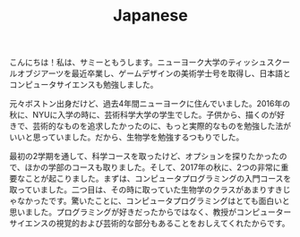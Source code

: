 ﻿---
layout: category
title: Japanese
category: japanese
---


こんにちは！私は、サミーともうします。ニューヨーク大学のティッシュスクールオブジアーツを最近卒業し、ゲームデザインの美術学士号を取得し、日本語とコンピュータサイエンスも勉強しました。

元々ボストン出身だけど、過去4年間ニューヨークに住んでいました。2016年の秋に、NYUに入学の時に、芸術科学大学の学生でした。子供から、描くのが好きで、芸術的なものを追求したかったのに、もっと実際的なものを勉強した法がいいと思っていました。だから、生物学を勉強するつもりでした。

最初の2学期を通して、科学コースを取ったけど、オプションを探りたかったので、ほかの学部のコースも取りました。そして、2017年の秋に、2つの非常に重要なことが起こりました。まずは、コンピュータプログラミングの入門コースを取っていました。二つ目は、その時に取っていた生物学のクラスがあまりすきじゃなかったです。驚いたことに、コンピュータプログラミングはとても面白いと思いました。プログラミングが好きだったからではなく、教授がコンピューターサイエンスの視覚的および芸術的な部分もあることをおしえてくれたからです。
